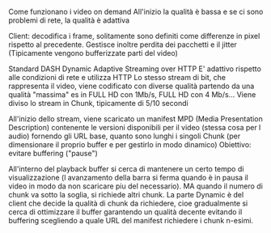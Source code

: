 Come funzionano i video on demand
All'inizio la qualità è bassa e se ci sono problemi di rete, la qualità è adattiva

Client: decodifica i frame, solitamente sono definiti come differenze in pixel rispetto al precedente. Gestisce inoltre perdita dei pacchetti e il jitter (Tipicamente vengono bufferizzate parti del video)


Standard DASH Dynamic Adaptive Streaming over HTTP
E' adattivo rispetto alle condizioni di rete e utilizza HTTP
Lo stesso stream di bit, che rappresenta il video, viene codificato con diverse qualità partendo da una qualità "massima" es in FULL HD con 1Mb/s, FULL HD con 4 Mb/s...
Viene diviso lo stream in Chunk, tipicamente di 5/10 secondi

All'inizio dello stream, viene scaricato un manifest MPD (Media Presentation Description) contenente le versioni disponibili per il video (stessa cosa per l audio) fornendo gli URL base, quanto sono lunghi i singoli Chunk (per dimensionare il proprio buffer e per gestirlo in modo dinamico) 
Obiettivo: evitare buffering ("pause")

All'interno del playback buffer si cerca di mantenere un certo tempo di visualizzazione (l avanzamento della barra si ferma quando è in pausa il video in modo da non scaricare piu del necessario). MA quando il numero di chunk va sotto la soglia, si richiede altri chunk.
La parte Dynamic è del client che decide la qualità di chunk da richiedere, cioe gradualmente si cerca di ottimizzare il buffer garantendo un qualità decente evitando il buffering scegliendo a quale URL del manifest richiedere i chunk n-esimi.